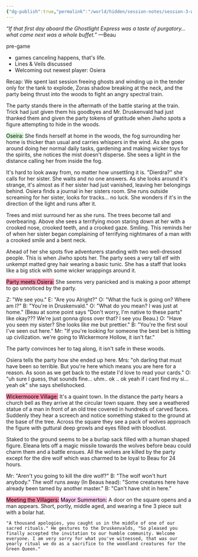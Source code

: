 ```yaml
---
{"dg-publish":true,"permalink":"/world/hidden/session-notes/session-3-wickermoore-village/"}
---
```



_“If that first day aboard the Ghostlight Express was a taste of purgatory… what came next was a whole buffet.”_ —Beau

pre-game
- games canceling happens, that's life.
- Lines & Veils discussed
- Welcoming out newest player: Osiera

Recap:
We spent last session freeing ghosts and winding up in the tender only for the tank to explode, Zoras shadow breaking at the neck, and the party being thrust into the woods to fight an angry spectral train.

The party stands there in the aftermath of the battle staring at the train. Trick had just given them his goodbyes and Mr. Druskenvald had just thanked them and given the party tokens of gratitude when Jiwho spots a figure attempting to hide in the woods.

<mark style="background: #BBFABBA6;">Oseira:</mark>
She finds herself at home in the woods, the fog surrounding her home is thicker than usual and carries whispers in the wind. As she goes around doing her normal daily tasks, gardening and making wicker toys for the spirits, she notices the mist doesn't disperse. She sees a light in the distance calling her from inside the fog. 

It's hard to look away from, no matter how unsettling it is. "Dierdra?" she calls for her sister. She waits and no one answers. As she looks around it's strange, it's almost as if her sister had just vanished, leaving her belongings behind. Osiera finds a journal in her sisters room. She runs outside screaming for her sister, looks for tracks... no luck. She wonders if it's in the direction of the light and runs after it. 

Trees and mist surround her as she runs. The trees become tall and overbearing. Above she sees a terrifying moon staring down at her with a crooked nose, crooked teeth, and a crooked gaze. Smiling. This reminds her of when her sister began complaining of terrifying nightmares of a man with a crooked smile and a bent neck. 

Ahead of her she spots five adventurers standing with two well-dressed people. This is when Jiwho spots her. The party sees a very tall elf with unkempt matted grey hair wearing a basic tunic. She has a staff that looks like a big stick with some wicker wrappings around it.

<mark style="background: #FF5582A6;">Party meets Osiera:</mark>
She seems very panicked and is making a poor attempt to go unnoticed by the party.

Z: "We see you."
E: "Are you Alright?"
O: "What the fuck is going on? Where am I?"
B: "You're in Druskenvald."
O: "What do you mean? I was just at home."
(Beau at some point says "Don't worry, I'm native to these parts" like okay??? We're just gonna gloss over that? I see you Beau.)
O: "Have you seen my sister? She looks like me but prettier."
B: "You're the first soul I've seen out here."
Mr: "If you're looking for someone the best bet is hitting up civilization. we're going to Wickermore Hollow, it isn't far."

The party convinces her to tag along, it isn't safe in these woods.

Osiera tells the party how she ended up here.
Mrs:  "oh darling that must have been so terrible. But you're here which means you are here for a reason. As soon as we get back to the estate I'd love to read your cards."
O: "uh sure I guess, that sounds fine... uhm..  ok .. ok yeah if i cant find my si... yeah ok" she says shellshocked.

<mark style="background: #FF5582A6;">Wickermoore Village:</mark>
It's a quaint town. In the distance the party hears a church bell as they arrive at the circular town square. they see a weathered statue of a man in front of an old tree covered in hundreds of carved faces. Suddenly they hear a screech and notice something staked to the ground at the base of the tree. Across the square they see a pack of wolves approach the figure with guttural deep growls and eyes filled with bloodlust.

Staked to the ground seems to be a burlap sack filled with a human shaped figure. Eleana lets off a magic missile towards the wolves before beau could charm them and a battle ensues. All the wolves are killed by the party except for the dire wolf which was charmed to be loyal to Beau for 24 hours.

Mr: "Aren't you going to kill the dire wolf?"
B: "The wolf won't hurt anybody."
The wolf runs away
(In Beaus head): "Some creatures here have already been tamed by another master."
B: "Can't have shit in here."

<mark style="background: #FF5582A6;">Meeting the Villagers:</mark>
<mark style="background: #FFB8EBA6;">Mayor Summerton:</mark>
A door on the square opens and a man appears. Short, portly, middle aged, and wearing a fine 3 piece suit with a bolar hat. 
```
"A thousand apologies, you caught us in the middle of one of our sacred rituals." He gestures to the Druskenvalds, "So pleased you finally accepted the invitation to our humble community. Welcome everyone. I am very sorry for what you've witnessed, that was our yearly ritual we do as a sacrifice to the woodland creatures for the Green Queen."
```
